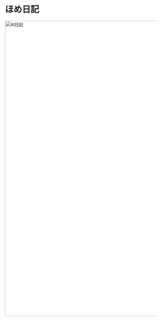 # ほめ日記

<img width="970" alt="AI日記" src="https://github.com/matsuo1234567/diaryapp/assets/102137735/05edbd56-8c3d-4d48-9b1f-cfe8cf0bda12">

